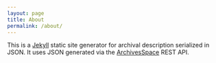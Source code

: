 ```yaml
---
layout: page
title: About
permalink: /about/
---
```


This is a [Jekyll](http://jekyllrb.com/) static site generator for archival description serialized in JSON. It uses JSON generated via the [ArchivesSpace](http://archivesspace.org) REST API.

